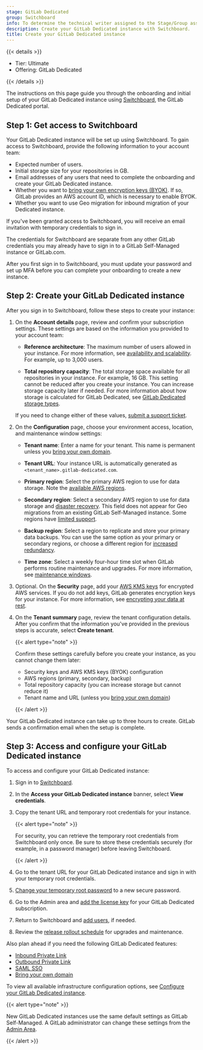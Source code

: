 ```yaml
---
stage: GitLab Dedicated
group: Switchboard
info: To determine the technical writer assigned to the Stage/Group associated with this page, see https://handbook.gitlab.com/handbook/product/ux/technical-writing/#assignments
description: Create your GitLab Dedicated instance with Switchboard.
title: Create your GitLab Dedicated instance
---
```


{{< details >}}

- Tier: Ultimate
- Offering: GitLab Dedicated

{{< /details >}}

The instructions on this page guide you through the onboarding and initial setup of your GitLab Dedicated instance using [Switchboard](https://about.gitlab.com/direction/platforms/switchboard/), the GitLab Dedicated portal.

## Step 1: Get access to Switchboard

Your GitLab Dedicated instance will be set up using Switchboard. To gain access to Switchboard,
provide the following information to your account team:

- Expected number of users.
- Initial storage size for your repositories in GB.
- Email addresses of any users that need to complete the onboarding and create your GitLab Dedicated instance.
- Whether you want to [bring your own encryption keys (BYOK)](../encryption.md#bring-your-own-key-byok). If so, GitLab provides an AWS account ID, which is necessary to enable BYOK.
- Whether you want to use Geo migration for inbound migration of your Dedicated instance.

If you've been granted access to Switchboard, you will receive an email invitation with temporary
credentials to sign in.

The credentials for Switchboard are separate from any other GitLab credentials you may already have
to sign in to a GitLab Self-Managed instance or GitLab.com.

After you first sign in to Switchboard, you must update your password and set up MFA before you can
complete your onboarding to create a new instance.

## Step 2: Create your GitLab Dedicated instance

After you sign in to Switchboard, follow these steps to create your instance:

1. On the **Account details** page, review and confirm your subscription settings. These settings are based on the information you provided to your account team:

   - **Reference architecture**: The maximum number of users allowed in your instance. For more information, see [availability and scalability](../../../subscriptions/gitlab_dedicated/data_residency_and_high_availability.md#availability-and-scalability). For example, up to 3,000 users.

   - **Total repository capacity**: The total storage space available for all repositories in your instance. For example, 16 GB. This setting cannot be reduced after you create your instance. You can increase storage capacity later if needed. For more information about how storage is calculated for GitLab Dedicated, see [GitLab Dedicated storage types](storage_types.md).

   If you need to change either of these values, [submit a support ticket](https://support.gitlab.com/hc/en-us/requests/new?ticket_form_id=4414917877650).

1. On the **Configuration** page, choose your environment access, location, and maintenance window settings:

   - **Tenant name**: Enter a name for your tenant. This name is permanent unless you [bring your own domain](../configure_instance/network_security.md#bring-your-own-domain-byod).

   - **Tenant URL**: Your instance URL is automatically generated as `<tenant_name>.gitlab-dedicated.com`.

   - **Primary region**: Select the primary AWS region to use for data storage. Note the
     [available AWS regions](../../../subscriptions/gitlab_dedicated/data_residency_and_high_availability.md#available-aws-regions).

   - **Secondary region**: Select a secondary AWS region to use for data storage and [disaster recovery](../disaster_recovery.md). This field does not appear for Geo migrations from an existing GitLab Self-Managed instance. Some regions have [limited support](../../../subscriptions/gitlab_dedicated/data_residency_and_high_availability.md#secondary-regions-with-limited-support).

   - **Backup region**: Select a region to replicate and store your primary data backups.
     You can use the same option as your primary or secondary regions, or choose a different region for [increased redundancy](../../../subscriptions/gitlab_dedicated/data_residency_and_high_availability.md#disaster-recovery).

   - **Time zone**: Select a weekly four-hour time slot when GitLab performs routine
     maintenance and upgrades. For more information, see [maintenance windows](../maintenance.md#maintenance-windows).

1. Optional. On the **Security** page, add your [AWS KMS keys](https://docs.aws.amazon.com/kms/latest/developerguide/overview.html) for encrypted AWS services. If you do not add keys, GitLab generates encryption keys for your instance. For more information, see [encrypting your data at rest](../encryption.md#encrypted-data-at-rest).

1. On the **Tenant summary** page, review the tenant configuration details. After you confirm that the information you've provided in the previous steps is accurate, select  **Create tenant**.

   {{< alert type="note" >}}

   Confirm these settings carefully before you create your instance,
   as you cannot change them later:

   - Security keys and AWS KMS keys (BYOK) configuration
   - AWS regions (primary, secondary, backup)
   - Total repository capacity (you can increase storage but cannot reduce it)
   - Tenant name and URL (unless you [bring your own domain](../configure_instance/network_security.md#bring-your-own-domain-byod))

   {{< /alert >}}

Your GitLab Dedicated instance can take up to three hours to create. GitLab sends a confirmation email when the setup is complete.

## Step 3: Access and configure your GitLab Dedicated instance

To access and configure your GitLab Dedicated instance:

1. Sign in to [Switchboard](https://console.gitlab-dedicated.com/).
1. In the **Access your GitLab Dedicated instance** banner, select **View credentials**.
1. Copy the tenant URL and temporary root credentials for your instance.

   {{< alert type="note" >}}

   For security, you can retrieve the temporary root credentials from Switchboard only once. Be sure to store these credentials securely (for example, in a password manager) before leaving Switchboard.

   {{< /alert >}}

1. Go to the tenant URL for your GitLab Dedicated instance and sign in with your temporary root credentials.
1. [Change your temporary root password](../../../user/profile/user_passwords.md#change-your-password) to a new secure password.
1. Go to the Admin area and [add the license key](../../license_file.md#add-license-in-the-admin-area) for your GitLab Dedicated subscription.
1. Return to Switchboard and [add users](../configure_instance/users_notifications.md#add-switchboard-users), if needed.
1. Review the [release rollout schedule](../maintenance.md#release-rollout-schedule) for upgrades and maintenance.

Also plan ahead if you need the following GitLab Dedicated features:

- [Inbound Private Link](../configure_instance/network_security.md#inbound-private-link)
- [Outbound Private Link](../configure_instance/network_security.md#outbound-private-link)
- [SAML SSO](../configure_instance/saml.md)
- [Bring your own domain](../configure_instance/network_security.md#bring-your-own-domain-byod)

To view all available infrastructure configuration options, see [Configure your GitLab Dedicated instance](../configure_instance/_index.md).

{{< alert type="note" >}}

New GitLab Dedicated instances use the same default settings as GitLab Self-Managed. A GitLab administrator can change these settings from the [Admin Area](../../admin_area.md).

{{< /alert >}}
